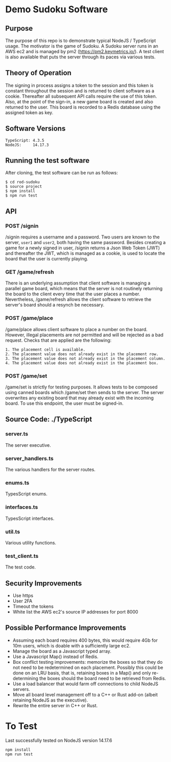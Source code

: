 # Demo Sudoku Software

## Purpose

The purpose of this repo is to demonstrate typical NodeJS / TypeScript usage.  The motivator is the game of Sudoku.  A Sudoku server runs in an AWS ec2 and is managed by pm2 (https://pm2.keymetrics.io/).  A test client is also available that puts the server through its paces via various tests.

## Theory of Operation
The signing in process assigns a token to the session and this token is constant throughout the session and is returned to client software as a cookie.  Thereafter all subsequent API calls require the use of this token.  Also, at the point of the sign-in, a new game board is created and also returned to the user. This board is  recorded to a Redis database using the assigned token as key.

## Software Versions
    TypeScript: 4.3.5
    NodeJS:     14.17.3

## Running the test software
After cloning, the test software can be run as follows:

    $ cd rod-sudoku
    $ source project    
    $ npm install
    $ npm run test    

## API

### POST /signin
/signin requires a username and a password. Two users are known to the server, `user1` and `user2`, both having the same password. Besides creating a game for a newly signed in user, /signin returns a Json Web Token (JWT) and thereafter the JWT, which is managed as a cookie, is used to locate the board that the user is currently playing.

### GET /game/refresh
There is an underlying assumption that client software is managing a parallel game board, which means that the server is not routinely returning the board to the client every time that the user places a number.  Nevertheless, /game/refresh allows the client software to retrieve the server's board should a resynch be necessary.  

### POST /game/place
/game/place allows client software to place a number on the board.  However, illegal placements are not permitted and will be rejected as a bad request.  Checks that are applied are the following:

    1. The placement cell is available.
    2. The placement value does not already exist in the placement row.
    3. The placement value does not already exist in the placement column.
    4. The placement value does not already exist in the placement box.

### POST /game/set
/game/set is strictly for testing purposes.  It allows tests to be composed using canned boards which /game/set then sends to the server.  The server overwrites any existing board that may already exist with the incoming board.  To use this endpoint, the user must be signed-in.

## Source Code: ./TypeScript

### server.ts
The server executive.

### server_handlers.ts
The various handlers for the server routes.

### enums.ts
TypesScript enums.

### interfaces.ts
TypesScript interfaces.

### util.ts
Various utility functions.

### test_client.ts
The test code.

## Security Improvements
*   Use https
*   User 2FA
*   Timeout the tokens
*   White list the AWS ec2's source IP addresses for port 8000
    

## Possible Performance Improvements
*   Assuming each board requires 400 bytes, this would require 4Gb for 10m users, which is doable with a sufficiently large ec2.
*   Manage the board as a Javascript typed array.
*   Use a Javascript Map() instead of Redis.
*   Box conflict testing improvements: memorize the boxes so that they do not need to be redetermined on each placement.  Possibly this could be done on an LRU basis, that is, retaining boxes in a Map() and only re-determining the boxes should the board need to be retrieved from Redis.
*   Use a load balancer that would farm off connections to child NodeJS servers.
*   Move all board level management off to a C++ or Rust add-on (albeit retaining NodeJS as the executive).
*   Rewrite the entire server in C++ or Rust.

# To Test

Last successfully tested on NodeJS version 14.17.6

    npm install
    npm run test








